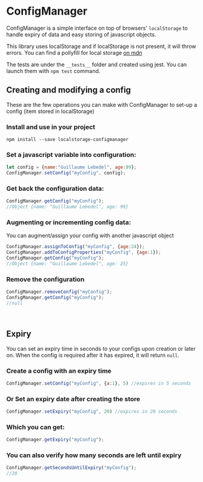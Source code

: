 
# ConfigManager
ConfigManager is a simple interface on top of browsers' ```localStorage``` to handle expiry of data and easy storing of javascript objects.

This library uses localStorage and if localStorage is not present, it will throw errors.  You can find a pollyfill for local storage [on mdn](https://developer.mozilla.org/en-US/docs/Web/API/Storage/LocalStorage)

The tests are under the ```__tests__``` folder and created using jest. You can launch them with ```npm test``` command. 
<br/>

## Creating and modifying a config

These are the few operations you can make with ConfigManager to set-up a config (item stored in localStorage)
<br/>

### Install and use in your project

```
npm install --save localstorage-configmanager
```
### Set a javascript variable into configuration:

```javascript
let config = {name:"Guillaume Lebedel", age:99};
ConfigManager.setConfig("myConfig", config);
```

### Get back the configuration data:

```javascript
ConfigManager.getConfig("myConfig");
//Object {name: "Guillaume Lebedel", age: 99}
```

### Augmenting or incrementing config data:

You can augment/assign your config with another javascript object

```javascript
ConfigManager.assignToConfig("myConfig", {age:24});
ConfigManager.addToConfigProperties("myConfig", {age:1});
ConfigManager.getConfig("myConfig");
//Object {name: "Guillaume Lebedel", age: 25}
```

### Remove the configuration

```javascript
ConfigManager.removeConfig("myConfig");
ConfigManager.getConfig("myConfig");
//null
```

<br/>

## Expiry

You can set an expiry time in seconds to your configs upon creation or later on.
When the config is required after it has expired, it will return ```null```.
<br/>

### Create a config with an expiry time

```javascript
ConfigManager.setConfig("myConfig", {a:1}, 5) //expires in 5 seconds
```

### Or Set an expiry date after creating the store

```javascript
ConfigManager.setExpiry("myConfig", 20) //expires in 20 seconds
```

### Which you can get:

```javascript
ConfigManager.getExpiry("myConfig");
```

### You can also verify how many seconds are left until expiry

```javascript
ConfigManager.getSecondsUntilExpiry("myConfig");
//20
```

